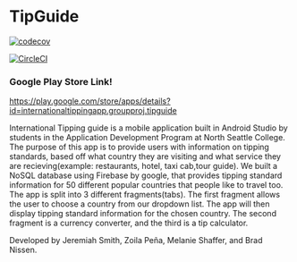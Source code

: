 # TipGuide


[![codecov](https://codecov.io/gh/bigTimeBrad/TipGuide/branch/master/graph/badge.svg)](https://codecov.io/gh/bigTimeBrad/TipGuide)


[![CircleCI](https://circleci.com/gh/bigTimeBrad/TipGuide.svg?style=svg)](https://circleci.com/gh/bigTimeBrad/TipGuide)

### Google Play Store Link!
https://play.google.com/store/apps/details?id=internationaltippingapp.groupproj.tipguide

International Tipping guide is a mobile application built in Android Studio by students in the Application Development Program at North Seattle College. The purpose of this app is to provide users with information on tipping standards, based off what country they are visiting and what service they are recieving(example: restaurants, hotel, taxi cab,tour guide). We built a NoSQL database using Firebase by google, that provides tipping standard information for 50 different popular countries that people like to travel too. The app is split into 3 different fragments(tabs). The first fragment allows the user to choose a country from our dropdown list. The app will then display tipping standard information for the chosen country. The second fragment is a currency converter, and the third is a tip calculator.  

Developed by Jeremiah Smith, Zoila Peña, Melanie Shaffer, and Brad Nissen.
